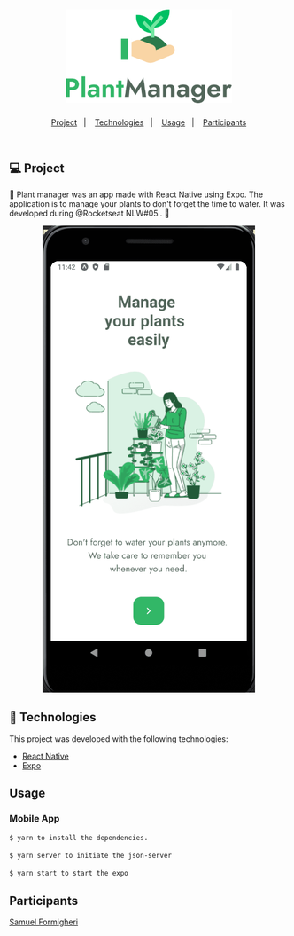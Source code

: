 <h1 align="center">
   <img
        alt="PlantManager"
        title="PlantManager"
        src=".github/logo.svg"
        width="300"
    />
</h1>
 

<p align="center">
  <a href="#-projeto">Project</a>&nbsp;&nbsp;&nbsp;|&nbsp;&nbsp;&nbsp;
  <a href="#-tecnologias">Technologies</a>&nbsp;&nbsp;&nbsp;|&nbsp;&nbsp;&nbsp;
  <a href="#-usage">Usage</a>&nbsp;&nbsp;&nbsp;|&nbsp;&nbsp;&nbsp;
  <a href="#-participants">Participants</a>
</p>

<br>

## 💻 Project

🌱 Plant manager was an app made with React Native using Expo. The application is to manage your plants to don't forget the time to water. It was developed during @Rocketseat NLW#05.. 💜

<p align="center">
    <img
        alt="PlantManager"
        title="PlantManager"
        src=".github/plantmanager.gif"
    />
</p>

## 🚀 Technologies

This project was developed with the following technologies:

- [React Native](https://reactnative.dev/)
- [Expo](https://expo.io/)

## Usage

 ### Mobile App
  
    $ yarn to install the dependencies.
    
    $ yarn server to initiate the json-server

    $ yarn start to start the expo
    


## Participants

[Samuel Formigheri](https://github.com/SamuelFormigheri)